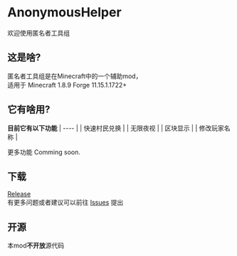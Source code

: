 # AnonymousHelper
欢迎使用匿名者工具组

## 这是啥?  
匿名者工具组是在Minecraft中的一个辅助mod，  
适用于 Minecraft 1.8.9 Forge 11.15.1.1722+

## 它有啥用?  
**目前它有以下功能**
| ---- |
| 快速村民兑换 |
| 无限夜视 |
| 区块显示 |
| 修改玩家名称 |  

更多功能 Comming soon.

## 下载
[Release](https://github.com/AnonymTechnology/AnonymousHelper/releases)  
有更多问题或者建议可以前往 [Issues](https://github.com/AnonymTechnology/AnonymousHelper/issues) 提出

## 开源
本mod**不开放**源代码
 
